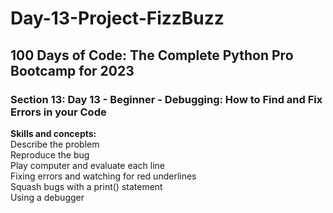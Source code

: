 # Day-13-Project-FizzBuzz
<h2>100 Days of Code: The Complete Python Pro Bootcamp for 2023</h2>
<h3>Section 13: Day 13 - Beginner - Debugging: How to Find and Fix Errors in your Code</h3>
<b>Skills and concepts:</b><br>
Describe the problem<br>
Reproduce the bug<br>
Play computer and evaluate each line<br>
Fixing errors and watching for red underlines<br>
Squash bugs with a print() statement<br>
Using a debugger

